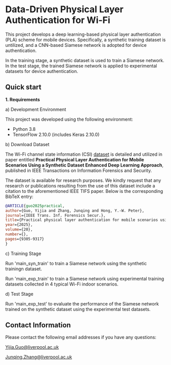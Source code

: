 # Data-Driven Physical Layer Authentication for Wi-Fi
This project develops a deep learning-based physical layer authentication (PLA) scheme for mobile devices. Specifically, a synthetic training dataset is untilized, and a CNN-based Siamese network is adopted for device authentication.

In the training stage, a synthetic dataset is used to train a Siamese network. In the test stage, the trained Siamese network is applied to experimental datasets for device authentication.

## Quick start
__1. Requirements__

a) Development Environment

This project was developed using the following environment:
- Python 3.8
- TensorFlow 2.10.0 (includes Keras 2.10.0)

b) Download Dataset

The Wi-Fi channel state information (CSI) [dataset](https://ieee-dataport.org/documents/wi-fi-channel-state-information-dataset-mobile-physical-layer-authentication) is detailed and utilized in paper entitled **Practical Physical Layer Authentication for Mobile Scenarios Using a Synthetic Dataset Enhanced Deep Learning Approach**, published in IEEE Transactions on Information Forensics and Security.

The dataset is available for research purposes. We kindly request that any research or publications resulting from the use of this dataset include a citation to the aforementioned IEEE TIFS paper. Below is the corresponding BibTeX entry:
```bibtex
@ARTICLE{guo2025practical,
author={Guo, Yijia and Zhang, Junqing and Hong, Y.-W. Peter},
journal={IEEE Trans. Inf. Forensics Secur.}, 
title={Practical physical layer authentication for mobile scenarios using a synthetic dataset enhanced deep learning approach}, 
year={2025},
volume={20},
number={},
pages={9305-9317}
}
```

c) Training Stage

Run 'main_syn_train' to train a Siamese network using the synthetic trainingn dataset.

Run 'main_exp_train' to train a Siamese network using experimental training datasets collected in 4 typical Wi-Fi indoor scenarios.

d) Test Stage

Run 'main_exp_test' to evaluate the performance of the Siamese network trained on the synthetic dataset using the experimental test datasets.

## Contact Information
Please contact the following email addresses if you have any questions:

Yijia.Guo@liverpool.ac.uk

Junqing.Zhang@liverpool.ac.uk